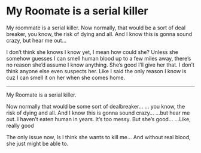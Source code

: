 # My Roomate is a serial killer

My roommate is a serial killer. Now normally, that would be a sort of deal breaker, you know, the risk of dying and all. And I know this is gonna sound crazy, but hear me out…

I don’t think she knows I know yet, I mean how could she? Unless she somehow guesses I can smell human blood up to a few miles away, there’s no reason she’d assume I know anything. She’s good I’ll give her that. I don’t think anyone else even suspects her. Like I said the only reason I know is cuz I can smell it on her when she comes home. 


------

My Roomate is a serial killer. 

Now normally that would be some sort of dealbreaker…
… you know, the risk of dying and all.
And I know this is gonna sound crazy…
…but hear me out. 
I haven’t eaten human in years. 
It’s too messy. 
But she’s good…
…Like, really good

The only issue now,
Is I think she wants to kill me…
And without real blood, she just might be able to.